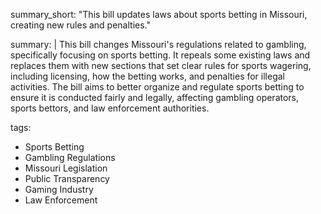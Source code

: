 summary_short: "This bill updates laws about sports betting in Missouri, creating new rules and penalties."

summary: |
  This bill changes Missouri's regulations related to gambling, specifically focusing on sports betting. It repeals some existing laws and replaces them with new sections that set clear rules for sports wagering, including licensing, how the betting works, and penalties for illegal activities. The bill aims to better organize and regulate sports betting to ensure it is conducted fairly and legally, affecting gambling operators, sports bettors, and law enforcement authorities.

tags:
  - Sports Betting
  - Gambling Regulations
  - Missouri Legislation
  - Public Transparency
  - Gaming Industry
  - Law Enforcement
